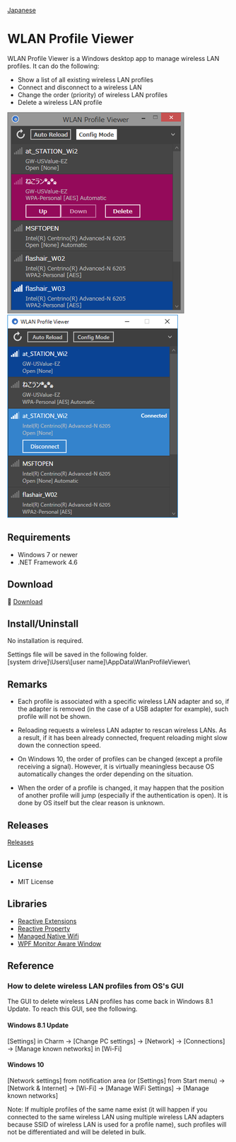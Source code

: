 [Japanese](README_ja.md)

# WLAN Profile Viewer

WLAN Profile Viewer is a Windows desktop app to manage wireless LAN profiles. It can do the following:
 - Show a list of all existing wireless LAN profiles
 - Connect and disconnect to a wireless LAN
 - Change the order (priority) of wireless LAN profiles
 - Delete a wireless LAN profile

![Screenshot on Windows 8.1](Images/Screenshot_Win81.png) ![Screenshot on Windows 10](Images/Screenshot_Win10.png)

## Requirements

 * Windows 7 or newer
 * .NET Framework 4.6

## Download

:floppy_disk: [Download](https://github.com/emoacht/WlanProfileViewer/releases/download/1.1.2/WlanProfileViewer112.zip)

## Install/Uninstall

No installation is required.

Settings file will be saved in the following folder.<br>
[system drive]\Users\\[user name]\AppData\WlanProfileViewer\

## Remarks

 - Each profile is associated with a specific wireless LAN adapter and so, if the adapter is removed (in the case of a USB adapter for example), such profile will not be shown.

 - Reloading requests a wireless LAN adapter to rescan wireless LANs. As a result, if it has been already connected, frequent reloading might slow down the connection speed.

 - On Windows 10, the order of profiles can be changed (except a profile receiving a signal). However, it is virtually meaningless because OS automatically changes the order depending on the situation.

 - When the order of a profile is changed, it may happen that the position of another profile will jump (especially if the authentication is open). It is done by OS itself but the clear reason is unknown.

## Releases

[Releases](https://github.com/emoacht/WlanProfileViewer/releases)

## License

 - MIT License

## Libraries

 - [Reactive Extensions][1]
 - [Reactive Property][2]
 - [Managed Native Wifi][3]
 - [WPF Monitor Aware Window][4]

[1]: https://github.com/Reactive-Extensions/Rx.NET
[2]: https://github.com/runceel/ReactiveProperty
[3]: https://github.com/emoacht/ManagedNativeWifi
[4]: https://github.com/emoacht/WpfMonitorAware

## Reference

### How to delete wireless LAN profiles from OS's GUI

The GUI to delete wireless LAN profiles has come back in Windows 8.1 Update. To reach this GUI, see the following.

#### Windows 8.1 Update

[Settings] in Charm &rarr; [Change PC settings] &rarr; [Network] &rarr; [Connections] &rarr; [Manage known networks] in [Wi-Fi]

#### Windows 10

[Network settings] from notification area (or [Settings] from Start menu) &rarr; [Network & Internet] &rarr; [Wi-Fi] &rarr; [Manage WiFi Settings] &rarr; [Manage known networks]

Note: If multiple profiles of the same name exist (it will happen if you connected to the same wireless LAN using multiple wireless LAN adapters because SSID of wireless LAN is used for a profile name), such profiles will not be differentiated and will be deleted in bulk.
